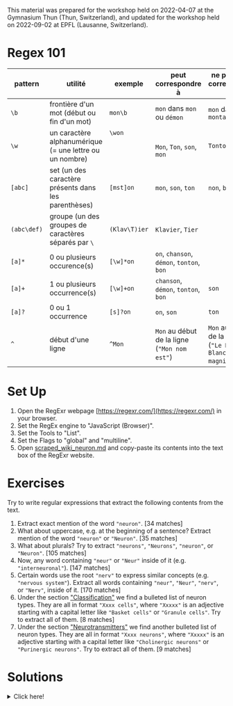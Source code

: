 This material was prepared for the workshop held on 2022-04-07 at the Gymnasium Thun (Thun, Switzerland), and updated for the workshop held on 2022-09-02 at EPFL (Lausanne, Switzerland). 

# Regex 101

| pattern     | utilité                                                 | exemple                                                          | peut correspondre à                          | ne peut pas correspondre à                                      |
|-------------|---------------------------------------------------------|------------------------------------------------------------------|----------------------------------------------|-----------------------------------------------------------------|
| `\b`        | frontière d'un mot (début ou fin d'un mot)              | `mon\b`                                                          | `mon` dans `mon` ou `démon`                  | `mon` dans `montagne`                                           |
| `\w`        | un caractère alphanumérique (= une lettre ou un nombre) | `\won`                                   <br/> <br/> <br/> <br/> | <br/>`Mon`, `Ton`, `son`, `mon`              | `Tonton`                                                        |
| `[abc]`     | set (un des caractère présents dans les parenthèses)    | `[mst]on`                                 <br/>                  | `mon`, `son`, `ton`                          | `non`, `bon`                                                    |
| `(abc\def)` | groupe (un des groupes de caractères séparés par `\`    | `(Klav\T)ier`                                                    | `Klavier`, `Tier`                            |                                                                 |
| `[a]*`      | 0 ou plusieurs occurence(s)                             | `[\w]*on`                                                        | `on`, `chanson`, `démon`, `tonton`, `bon`    |                                                                 |
| `[a]+`      | 1 ou plusieurs occurrence(s)                            | `[\w]+on`                                                        | `chanson`, `démon`, `tonton`, `bon`          | `son`                                                           |
| `[a]?`      | 0 ou 1 occurrence                                       | `[s]?on`                                                         | `on`, `son`                                  | `ton`                                                           |
| `^`         | début d'une ligne                                       | `^Mon`                                      <br/>                | `Mon` au début de la ligne (`"Mon nom est"`) | `Mon` au milieu de la ligne (`"Le Mont Blanc est magnifique!"`) |

# Set Up
1. Open the RegExr webpage [https://regexr.com/](https://regexr.com/) in your browser.
2. Set the RegEx engine to "JavaScript (Browser)".
3. Set the Tools to "List".
4. Set the Flags to "global" and "multiline".
5. Open [scraped_wiki_neuron.md](scraped_wiki_neuron.md) and copy-paste its contents into the text box of the RegExr website. 

# Exercises
Try to write regular expressions that extract the following contents from the text.
1. Extract exact mention of the word `"neuron"`. [34 matches]
2. What about uppercase, e.g. at the beginning of a sentence? Extract mention of the word `"neuron"` or `"Neuron"`. [35 matches]
3. What about plurals?  Try to extract `"neurons"`, `"Neurons"`, `"neuron"`, or `"Neuron"`. [105 matches]
4. Now, any word containing `"neur"` or `"Neur"` inside of it (e.g. `"interneuronal"`). [147 matches]
5. Certain words use the root `"nerv"` to express similar concepts (e.g. `"nervous system"`). Extract all words containing `"neur"`, `"Neur"`, `"nerv"`, or `"Nerv"`,  inside of it. [170 matches]
6. Under the section ["Classification"](scraped_wiki_neuron.md#Classification) we find a bulleted list of neuron types. They are all in format `"Xxxx cells"`, where `"Xxxxx"` is an adjective starting with a capital letter like `"Basket cells"` or `"Granule cells"`. Try to extract all of them. [8 matches]
7. Under the section ["Neurotransmitters"](scraped_wiki_neuron.md#Neurotransmitters) we find another bulleted list of neuron types. They are all in format `"Xxxx neurons"`, where `"Xxxxx"` is an adjective starting with a capital letter like `"Cholinergic neurons"` or `"Purinergic neurons"`. Try to extract all of them. [9 matches]

# Solutions
<details>

<summary>Click here!</summary>
  <ol>
  <li> <code>\bneuron\b</code> </li>
  <li> <code>\b[nN]euron\b</code> </li>
  <li> <code>\b[nN]euron[s]?\b</code> </li>
  <li> <code>\b[\w]*[nN]eur[\w]*\b</code> </li>
  <li> <code>\b[\w]*[nN]e(ur|rv)[\w]*\b</code> </li>
  <li> <code>^\w+ cells\b</code> </li>
  <li> <code>^\w+ neurons\b</code> </li>
</details>
